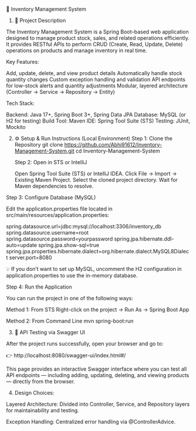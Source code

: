🏪 Inventory Management System
1. 📘 Project Description

The Inventory Management System is a Spring Boot–based web application designed to manage product stock, sales, and related operations efficiently.
It provides RESTful APIs to perform CRUD (Create, Read, Update, Delete) operations on products and manage inventory in real time.

Key Features:

  Add, update, delete, and view product details
  Automatically handle stock quantity changes
  Custom exception handling and validation
  API endpoints for low-stock alerts and quantity adjustments
  Modular, layered architecture (Controller → Service → Repository → Entity)

Tech Stack:

  Backend: Java 17+, Spring Boot 3+, Spring Data JPA
  Database: MySQL (or H2 for testing)
  Build Tool: Maven
  IDE: Spring Tool Suite (STS)
  Testing: JUnit, Mockito

2. ⚙️ Setup & Run Instructions (Local Environment)
    Step 1: Clone the Repository
          git clone https://github.com/Abhi91612/Inventory-Management-System.git
          cd Inventory-Management-System

    Step 2: Open in STS or IntelliJ
    
      Open Spring Tool Suite (STS) or IntelliJ IDEA.
      Click File → Import → Existing Maven Project.
      Select the cloned project directory.
      Wait for Maven dependencies to resolve.

Step 3: Configure Database (MySQL)

  Edit the application.properties file located in
  src/main/resources/application.properties:
  
  spring.datasource.url=jdbc:mysql://localhost:3306/inventory_db
  spring.datasource.username=root
  spring.datasource.password=yourpassword
  spring.jpa.hibernate.ddl-auto=update
  spring.jpa.show-sql=true
  spring.jpa.properties.hibernate.dialect=org.hibernate.dialect.MySQL8Dialect
  server.port=8080


💡 If you don’t want to set up MySQL, uncomment the H2 configuration in application.properties to use the in-memory database.

Step 4: Run the Application

  You can run the project in one of the following ways:
  
  Method 1: From STS
  Right-click on the project → Run As → Spring Boot App
  
  Method 2: From Command Line
  mvn spring-boot:run




3. 🧪 API Testing via Swagger UI

After the project runs successfully, open your browser and go to:

👉 http://localhost:8080/swagger-ui/index.html#/

This page provides an interactive Swagger interface where you can test all API endpoints — including adding, updating, deleting, 
and viewing products — directly from the browser.


4. Design Choices:

  Layered Architecture: Divided into Controller, Service, and Repository layers for maintainability and testing.
  
  Exception Handling: Centralized error handling via @ControllerAdvice.
